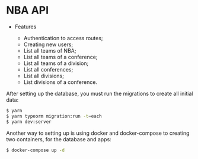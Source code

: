 # NBA API

- Features

  - Authentication to access routes;
  - Creating new users;
  - List all teams of NBA;
  - List all teams of a conference;
  - List all teams of a division;
  - List all conferences;
  - List all divisions;
  - List divisions of a conference.


After setting up the database, you must run the migrations to create all initial data:


```sh
$ yarn
$ yarn typeorm migration:run -t=each
$ yarn dev:server
```

Another way to setting up is using docker and docker-compose to creating two containers, for the database and apps:

```sh
$ docker-compose up -d
```
